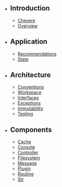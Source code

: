 - ## Introduction
    - [Chevere](introduction/chevere.md)
    - [Overview](architecture/overview.md)
- ## Application
    - [Recommendations](application/recommendations.md)
    - [State](application/state.md)
- ## Architecture
    - [Conventions](architecture/conventions.md)
    - [Workspace](architecture/workspace.md)
    - [Interfaces](architecture/interfaces.md)
    - [Exceptions](architecture/exceptions.md)
    - [Immutability](architecture/immutability.md)
    - [Testing](architecture/testing.md)
- ## Components
    - [Cache](components/cache.md)
    - [Console](components/console.md)
    - [Controller](components/controller.md)
    - [Filesystem](components/filesystem.md)
    - [Message](components/message.md)
    - [Plugin](components/plugin.md)
    - [Routing](components/routing.md)
    - [Str](components/str.md)
